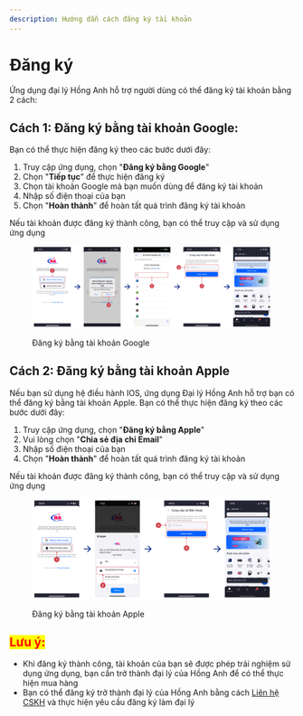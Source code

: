 ```yaml
---
description: Hướng dẫn cách đăng ký tài khoản
---
```


# Đăng ký

Ứng dụng đại lý Hồng Anh hỗ trợ người dùng có thể đăng ký tài khoản bằng 2 cách:

## Cách 1: Đăng ký bằng tài khoản Google:

Bạn có thể thực hiện đăng ký theo các bước dưới đây:

1. Truy cập ứng dụng, chọn "**Đăng ký bằng Google**"
2. Chọn "**Tiếp tục**" để thực hiện đăng ký
3. Chọn tài khoản Google mà bạn muốn dùng để đăng ký tài khoản
4. Nhập số điện thoại của bạn
5. Chọn "**Hoàn thành**" để hoàn tất quá trình đăng ký tài khoản

Nếu tài khoản được đăng ký thành công, bạn có thể truy cập và sử dụng ứng dụng

<figure><img src="../.gitbook/assets/Đăng ký.png" alt=""><figcaption><p>Đăng ký bằng tài khoản Google</p></figcaption></figure>



## Cách 2: Đăng ký bằng tài khoản Apple

Nếu bạn sử dụng hệ điều hành IOS, ứng dụng Đại lý Hồng Anh hỗ trợ bạn có thể đăng ký bằng tài khoản Apple. Bạn có thể thực hiện đăng ký theo các bước dưới đây:

1. Truy cập ứng dụng, chọn "**Đăng ký bằng Apple**"
2. Vui lòng chọn "**Chia sẻ địa chỉ Email**"
3. Nhập số điện thoại của bạn
4. Chọn "**Hoàn thành**" để hoàn tất quá trình đăng ký tài khoản

Nếu tài khoản được đăng ký thành công, bạn có thể truy cập và sử dụng ứng dụng

<figure><img src="../.gitbook/assets/Đăng ký = Apple.png" alt=""><figcaption><p>Đăng ký bằng tài khoản Apple</p></figcaption></figure>



## <mark style="color:red;">Lưu ý:</mark>

* Khi đăng ký thành công, tài khoản của bạn sẽ được phép trải nghiệm sử dụng ứng dụng, bạn cần trở thành đại lý của Hồng Anh để có thể thực hiện mua hàng
* Bạn có thể đăng ký trở thành đại lý của Hồng Anh bằng cách [Liên hệ CSKH](../lien-he-cskh/lien-he-cskh.md) và thực hiện yêu cầu đăng ký làm đại lý
